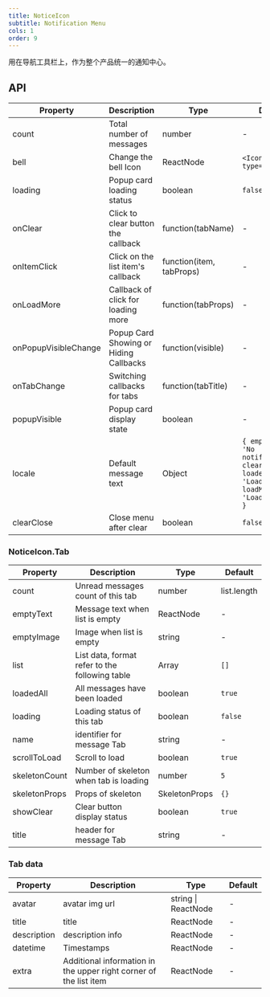 ```yaml
---
title: NoticeIcon
subtitle: Notification Menu
cols: 1
order: 9
---
```


用在导航工具栏上，作为整个产品统一的通知中心。

## API

Property | Description | Type | Default
-------- | ----------- | ---- | -------
count | Total number of messages | number | -
bell | Change the bell Icon | ReactNode | `<Icon type='bell' />`
loading | Popup card loading status | boolean | `false`
onClear | Click to clear button the callback | function(tabName) | -
onItemClick | Click on the list item's callback | function(item, tabProps) | -
onLoadMore | Callback of click for loading more | function(tabProps) | -
onPopupVisibleChange | Popup Card Showing or Hiding Callbacks | function(visible) | -
onTabChange | Switching callbacks for tabs | function(tabTitle) | -
popupVisible | Popup card display state | boolean | -
locale | Default message text | Object | `{ emptyText: 'No notifications', clear: 'Clear', loadedAll: 'Loaded', loadMore: 'Loading more' }`
clearClose | Close menu after clear | boolean | `false`

### NoticeIcon.Tab

Property | Description | Type | Default
-------- | ----------- | ---- | -------
count | Unread messages count of this tab | number | list.length
emptyText | Message text when list is empty | ReactNode | -
emptyImage | Image when list is empty | string | -
list | List data, format refer to the following table | Array | `[]`
loadedAll | All messages have been loaded | boolean | `true`
loading | Loading status of this tab | boolean | `false`
name | identifier for message Tab | string | -
scrollToLoad | Scroll to load | boolean | `true`
skeletonCount | Number of skeleton when tab is loading | number | `5`
skeletonProps | Props of skeleton | SkeletonProps | `{}`
showClear | Clear button display status | boolean | `true`
title | header for message Tab | string | -

### Tab data

Property | Description | Type | Default |
-------- | ----------- | ---- | ------- |
avatar | avatar img url | string \| ReactNode | - |
title | title | ReactNode | - |
description | description info | ReactNode | - |
datetime | Timestamps | ReactNode | - |
extra | Additional information in the upper right corner of the list item | ReactNode | - |
